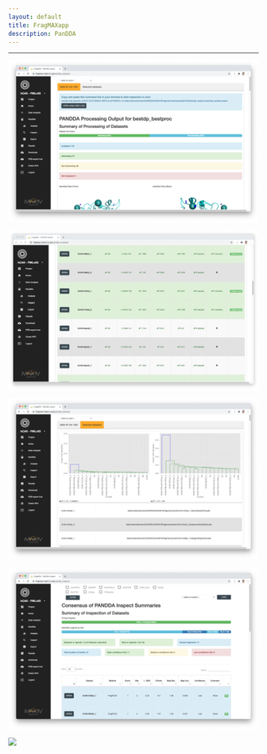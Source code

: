 ```yaml
---
layout: default
title: FragMAXapp
description: PanDDA
---
```


***

![](https://raw.githubusercontent.com/FragMAX/fragmax.github.io/master/assets/img/pandda0.png)

![](https://raw.githubusercontent.com/FragMAX/fragmax.github.io/master/assets/img/pandda1.png)

![](https://raw.githubusercontent.com/FragMAX/fragmax.github.io/master/assets/img/pandda2.png)

![](https://raw.githubusercontent.com/FragMAX/fragmax.github.io/master/assets/img/pandda3.png)

![](https://raw.githubusercontent.com/FragMAX/fragmax.github.io/master/assets/img/pandda.png)
